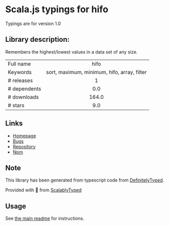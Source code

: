 
# Scala.js typings for hifo

Typings are for version 1.0

## Library description:
Remembers the highest/lowest values in a data set of any size.

|                    |                 |
| ------------------ | :-------------: |
| Full name          | hifo |
| Keywords           | sort, maximum, minimum, hifo, array, filter |
| # releases         | 1 |
| # dependents       | 0.0 |
| # downloads        | 164.0 |
| # stars            | 9.0 |

## Links
- [Homepage](https://github.com/derhuerst/hifo)
- [Bugs](https://github.com/derhuerst/hifo/issues)
- [Repository](https://github.com/derhuerst/hifo)
- [Npm](https://www.npmjs.com/package/hifo)
    


## Note
This library has been generated from typescript code from [DefinitelyTyped](https://definitelytyped.org).

Provided with :purple_heart: from [ScalablyTyped](https://github.com/oyvindberg/ScalablyTyped)

## Usage
See [the main readme](../../readme.md) for instructions.


